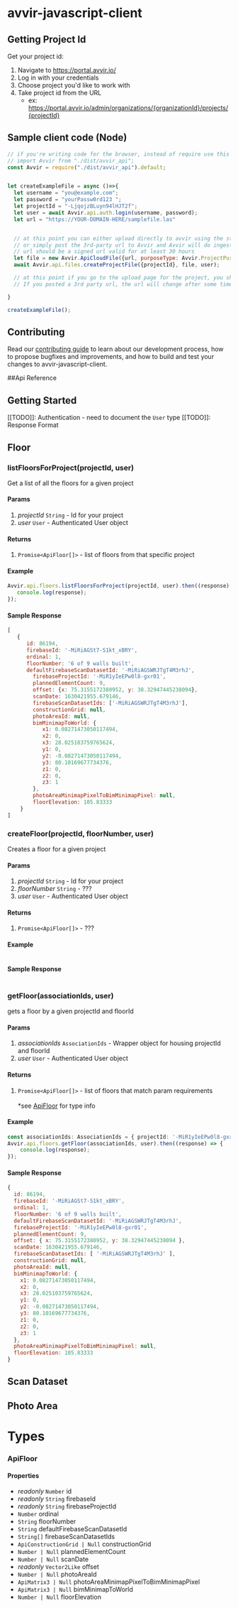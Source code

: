 # avvir-javascript-client

## Getting Project Id
Get your project id:
1. Navigate to https://portal.avvir.io/
2. Log in with your credentials
3. Choose project you'd like to work with
4. Take project id from the URL
   - ex: https://portal.avvir.io/admin/organizations/{organizationId}/projects/{projectId}
   
## Sample client code (Node)
```javascript
// if you're writing code for the browser, instead of require use this import:
// import Avvir from "./dist/avvir_api";
const Avvir = require("./dist/avvir_api").default;


let createExampleFile = async ()=>{
  let username = "you@example.com";
  let password = "yourPassw0rd123 ";
  let projectId = "-LjqojzBLuyn94lHJT2f";
  let user = await Avvir.api.auth.login(username, password);
  let url = "https://YOUR-DOMAIN-HERE/samplefile.las"


  // at this point you can either upload directly to avvir using the storage token
  // or simply post the 3rd-party url to Avvir and Avvir will do ingestion automatically.
  // url should be a signed url valid for at least 30 hours
  let file = new Avvir.ApiCloudFile({url, purposeType: Avvir.ProjectPurposeType.OTHER});
  await Avvir.api.files.createProjectFile({projectId}, file, user);

  // at this point if you go to the upload page for the project, you should see your file listed
  // If you posted a 3rd party url, the url will change after some time once the Avvir system ingests the file.

}

createExampleFile();
```

## Contributing 
Read our [contributing guide](./CONTRIBUTING.md) to learn about our development process, how to propose bugfixes and improvements, and how to build and test your changes to avvir-javascript-client.

##Api Reference

## Getting Started

[[TODO]]: Authentication - need to document the `User` type
[[TODO]]: Response Format

## Floor

### listFloorsForProject(projectId, user)
Get a list of all the floors for a given project
#### Params
1. _projectId_ `String` - Id for your project
1. _user_ `User` - Authenticated User object 
#### Returns
1. `Promise<ApiFloor[]>` - list of floors from that specific project
#### Example
```typescript
Avvir.api.floors.listFloorsForProject(projectId, user).then((response) => {
   console.log(response);
});
```
#### Sample Response
```javascript
[
   {
      id: 86194,
      firebaseId: '-MiRiAGSt7-S1kt_xBRY',
      ordinal: 1,
      floorNumber: '6 of 9 walls built',
      defaultFirebaseScanDatasetId: '-MiRiAGSWRJTgT4M3rhJ',
        firebaseProjectId: '-MiR1yIeEPw0l8-gxr01',
        plannedElementCount: 9,
        offset: {x: 75.3155172380952, y: 38.32947445238094},
        scanDate: 1630421955.679146,
        firebaseScanDatasetIds: ['-MiRiAGSWRJTgT4M3rhJ'],
        constructionGrid: null,
        photoAreaId: null,
        bimMinimapToWorld: {
           x1: 0.08271473050117494,
           x2: 0,
           x3: 28.025103759765624,
           y1: 0,
           y2: -0.08271473050117494,
           y3: 80.10169677734376,
           z1: 0,
           z2: 0,
           z3: 1
        },
        photoAreaMinimapPixelToBimMinimapPixel: null,
        floorElevation: 105.83333
    }
]
```

### createFloor(projectId, floorNumber, user)
Creates a floor for a given project
#### Params
1. _projectId_ `String` - Id for your project
1. _floorNumber_ `String` - ???
1. _user_ `User` - Authenticated User object
#### Returns
1. `Promise<ApiFloor[]>` - ???
#### Example
```typescript

```
#### Sample Response
```typescript

```

### getFloor(associationIds, user)
gets a floor by a given projectId and floorId
#### Params
1. _associationIds_ `AssociationIds` - Wrapper object for housing projectId and floorId
1. _user_ `User` - Authenticated User object
#### Returns
1. `Promise<ApiFloor[]>` - list of floors that match param requirements
   <br><br>
   *see [ApiFloor](###ApiFloor) for type info
#### Example
```typescript
const associationIds: AssociationIds = { projectId: '-MiR1yIeEPw0l8-gxr01', floorId: '-MiRiAGSt7-S1kt_xBRY'};
Avvir.api.floors.getFloor(associationIds, user).then((response) => {
    console.log(response);
});
```
#### Sample Response
```javascript
{
  id: 86194,
  firebaseId: '-MiRiAGSt7-S1kt_xBRY',
  ordinal: 1,
  floorNumber: '6 of 9 walls built',
  defaultFirebaseScanDatasetId: '-MiRiAGSWRJTgT4M3rhJ',
  firebaseProjectId: '-MiR1yIeEPw0l8-gxr01',
  plannedElementCount: 9,
  offset: { x: 75.3155172380952, y: 38.32947445238094 },
  scanDate: 1630421955.679146,
  firebaseScanDatasetIds: [ '-MiRiAGSWRJTgT4M3rhJ' ],
  constructionGrid: null,
  photoAreaId: null,
  bimMinimapToWorld: {
    x1: 0.08271473050117494,
    x2: 0,
    x3: 28.025103759765624,
    y1: 0,
    y2: -0.08271473050117494,
    y3: 80.10169677734376,
    z1: 0,
    z2: 0,
    z3: 1
  },
  photoAreaMinimapPixelToBimMinimapPixel: null,
  floorElevation: 105.83333
}
```

## Scan Dataset





## Photo Area





# Types

### ApiFloor
#### Properties
- _readonly_ `Number` id
- _readonly_ `String` firebaseId
- _readonly_ `String` firebaseProjectId
- `Number` ordinal
- `String` floorNumber
- `String` defaultFirebaseScanDatasetId
- `String[]` firebaseScanDatasetIds
- `ApiConstructionGrid | Null` constructionGrid
- `Number | Null` plannedElementCount
- `Number | Null` scanDate
- _readonly_ `Vector2Like` offset
- `Number | Null` photoAreaId
- `ApiMatrix3 | Null` photoAreaMinimapPixelToBimMinimapPixel
- `ApiMatrix3 | Null` bimMinimapToWorld
- `Number | Null` floorElevation

###